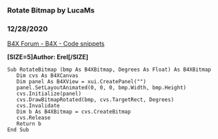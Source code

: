 ###  Rotate Bitmap by LucaMs
### 12/28/2020
[B4X Forum - B4X - Code snippets](https://www.b4x.com/android/forum/threads/125957/)

**[SIZE=5]Author: Erel[/SIZE]**  
  

```B4X
Sub RotateBitmap (bmp As B4XBitmap, Degrees As Float) As B4XBitmap  
   Dim cvs As B4XCanvas  
   Dim panel As B4XView = xui.CreatePanel("")  
   panel.SetLayoutAnimated(0, 0, 0, bmp.Width, bmp.Height)  
   cvs.Initialize(panel)  
   cvs.DrawBitmapRotated(bmp, cvs.TargetRect, Degrees)  
   cvs.Invalidate  
   Dim b As B4XBitmap = cvs.CreateBitmap  
   cvs.Release  
   Return b  
End Sub
```